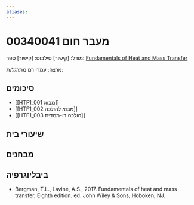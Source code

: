 ```yaml
---
aliases:
---
```

# מעבר חום 00340041

מודל: [קישור]
סילבוס: [קישור]
ספר: [Fundamentals of Heat and Mass Transfer](https://annas-archive.org/md5/05194739089b2fa94a46613d879b7df4)

מרצה: עמרי רם
מתרגל/ת:

## סיכומים

- [[HTF1_001 מבוא]]
- [[HTF1_002 מבוא להולכה]]
- [[HTF1_003 הולכה דו-ממדית]]

## שיעורי בית

## מבחנים

## ביבליוגרפיה
- Bergman, T.L., Lavine, A.S., 2017. Fundamentals of heat and mass transfer, Eighth edition. ed. John Wiley & Sons, Hoboken, NJ.